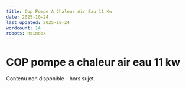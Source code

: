 ```yaml
---
title: Cop Pompe A Chaleur Air Eau 11 Kw
date: 2025-10-24
last_updated: 2025-10-24
wordcount: 14
robots: noindex
---
```


# COP pompe a chaleur air eau 11 kw

Contenu non disponible – hors sujet.